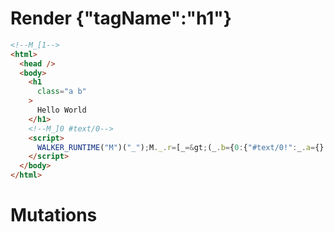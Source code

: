 # Render {"tagName":"h1"}
```html
<!--M_[1-->
<html>
  <head />
  <body>
    <h1
      class="a b"
    >
      Hello World
    </h1>
    <!--M_]0 #text/0-->
    <script>
      WALKER_RUNTIME("M")("_");M._.r=[_=&gt;(_.b={0:{"#text/0!":_.a={},"#text/0(":"h1"},1:_.a}),0]
    </script>
  </body>
</html>
```

# Mutations
```

```